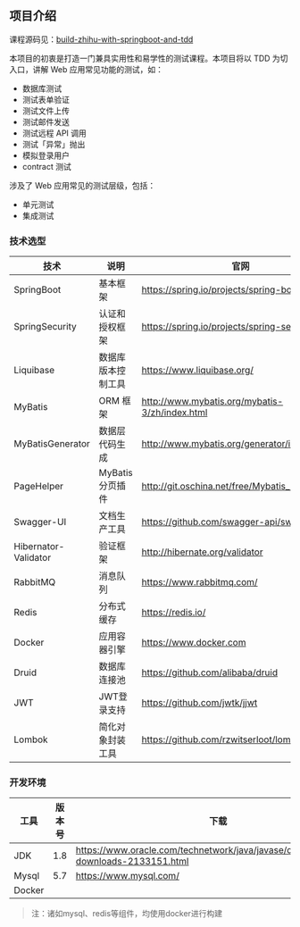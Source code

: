 ## 项目介绍

课程源码见：[build-zhihu-with-springboot-and-tdd](https://github.com/qianhuihuiji/build-zhihu-with-springboot-and-tdd)

本项目的初衷是打造一门兼具实用性和易学性的测试课程。本项目将以 TDD 为切入口，讲解 Web 应用常见功能的测试，如：

- 数据库测试
- 测试表单验证
- 测试文件上传
- 测试邮件发送
- 测试远程 API 调用
- 测试「异常」抛出
- 模拟登录用户
- contract 测试

涉及了 Web 应用常见的测试层级，包括：

- 单元测试
- 集成测试

### 技术选型

| 技术                   | 说明           | 官网                                             |
|----------------------|--------------|------------------------------------------------|
| SpringBoot           | 基本框架         | https://spring.io/projects/spring-boot         |
| SpringSecurity       | 认证和授权框架      | https://spring.io/projects/spring-security     |
| Liquibase            | 数据库版本控制工具    | https://www.liquibase.org/                     |
| MyBatis              | ORM 框架       | http://www.mybatis.org/mybatis-3/zh/index.html |
| MyBatisGenerator     | 数据层代码生成      | http://www.mybatis.org/generator/index.html    |
| PageHelper           | MyBatis 分页插件 | http://git.oschina.net/free/Mybatis_PageHelper |
| Swagger-UI           | 文档生产工具       | https://github.com/swagger-api/swagger-ui      |
| Hibernator-Validator | 验证框架         | http://hibernate.org/validator                 |
| RabbitMQ             | 消息队列         | https://www.rabbitmq.com/                      |
| Redis                | 分布式缓存        | https://redis.io/                              |
| Docker               | 应用容器引擎       | https://www.docker.com                         |
| Druid                | 数据库连接池       | https://github.com/alibaba/druid               |
| JWT                  | JWT登录支持      | https://github.com/jwtk/jjwt                   |
| Lombok               | 简化对象封装工具     | https://github.com/rzwitserloot/lombok         |

### 开发环境

| 工具     | 版本号 | 下载                                                                                   |
|--------|-----|--------------------------------------------------------------------------------------|
| JDK    | 1.8 | https://www.oracle.com/technetwork/java/javase/downloads/jdk8-downloads-2133151.html |
| Mysql  | 5.7 | https://www.mysql.com/                                                               |
| Docker |     |                                                                                      |

> 注：诸如mysql、redis等组件，均使用docker进行构建
